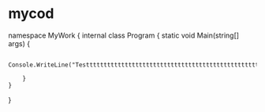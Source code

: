 # mycod
namespace MyWork
{
    internal class Program
    {
        static void Main(string[] args)
        {
           
            Console.WriteLine("Testtttttttttttttttttttttttttttttttttttttttttttttttt");

        }
    }
}

